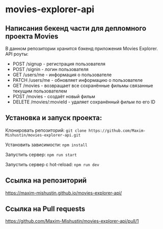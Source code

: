 # movies-explorer-api

## Написания бекенд части для депломного проекта Movies

В данном репозитории хранится бэкенд приложения  Movies Explorer. API роуты:

- POST /signup - регистрация пользователя
- POST /signin - логин пользователя
- GET /users/me - информация о пользователе
- PATCH /users/me - обновляет информацию о пользователе
- GET /movies - возвращает все сохранённые фильмы связанные текущим пользователем
- POST /movies - создаёт новый фильм
- DELETE /movies/:movieId - удаляет сохранённый фильм по его ID

## Установка и запуск проекта:

Клонировать репозиторий: `git clone https://github.com/Maxim-Mishustin/movies-explorer-api.git`

Установить зависимости: `npm install`

Запустить сервер: `npm run start`

Запустить сервер с hot-reload: `npm run dev`

## Ccылка на репозиторий 

https://maxim-mishustin.github.io/movies-explorer-api/

## Ccылка на Pull requests

https://github.com/Maxim-Mishustin/movies-explorer-api/pull/1

